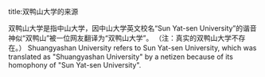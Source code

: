 
title:双鸭山大学的来源

双鸭山大学是指中山大学，因中山大学英文校名“Sun Yat-sen University”的谐音神似“双鸭山”被一位网友翻译为“双鸭山大学”。
（注：真实的双鸭山大学不存在。）
Shuangyashan University refers to Sun Yat-sen University, which was translated as "Shuangyashan University" by a netizen because of its homophony of "Sun Yat-sen University".
